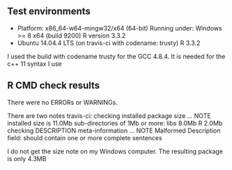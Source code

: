 ## Test environments
* Platform: x86_64-w64-mingw32/x64 (64-bit)
  Running under: Windows >= 8 x64 (build 9200)
  R version 3.3.2
* Ubuntu 14.04.4 LTS (on travis-ci with codename: trusty)
  R 3.3.2
  
I used the build with codename trusty for the GCC 4.8.4. It is needed for the c++ 11 syntax I use

## R CMD check results
There were no ERRORs or WARNINGs. 

There are two notes travis-ci:
checking installed package size ... NOTE
installed size is 11.0Mb
  sub-directories of 1Mb or more:
    libs   8.0Mb
    R      2.0Mb
checking DESCRIPTION meta-information ... NOTE
Malformed Description field: should contain one or more complete sentences

I do not get the size note on my Windows computer. The resulting package is only 4.3MB